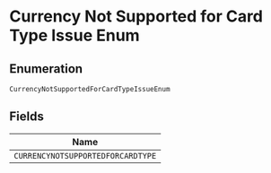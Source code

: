 
# Currency Not Supported for Card Type Issue Enum

## Enumeration

`CurrencyNotSupportedForCardTypeIssueEnum`

## Fields

| Name |
|  --- |
| `CURRENCYNOTSUPPORTEDFORCARDTYPE` |

